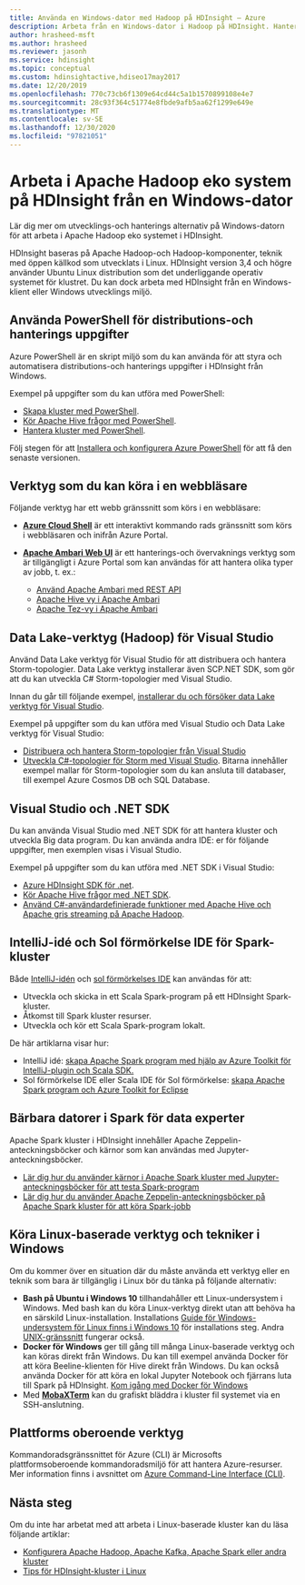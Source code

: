 ```yaml
---
title: Använda en Windows-dator med Hadoop på HDInsight – Azure
description: Arbeta från en Windows-dator i Hadoop på HDInsight. Hantera och fråga kluster med PowerShell-, Visual Studio-och Linux-verktyg. Utveckla Big data-lösningar med .NET.
author: hrasheed-msft
ms.author: hrasheed
ms.reviewer: jasonh
ms.service: hdinsight
ms.topic: conceptual
ms.custom: hdinsightactive,hdiseo17may2017
ms.date: 12/20/2019
ms.openlocfilehash: 770c73cb6f1309e64cd44c5a1b1570899108e4e7
ms.sourcegitcommit: 28c93f364c51774e8fbde9afb5aa62f1299e649e
ms.translationtype: MT
ms.contentlocale: sv-SE
ms.lasthandoff: 12/30/2020
ms.locfileid: "97821051"
---
```

# <a name="work-in-the-apache-hadoop-ecosystem-on-hdinsight-from-a-windows-pc"></a>Arbeta i Apache Hadoop eko system på HDInsight från en Windows-dator

Lär dig mer om utvecklings-och hanterings alternativ på Windows-datorn för att arbeta i Apache Hadoop eko systemet i HDInsight.

HDInsight baseras på Apache Hadoop-och Hadoop-komponenter, teknik med öppen källkod som utvecklats i Linux. HDInsight version 3,4 och högre använder Ubuntu Linux distribution som det underliggande operativ systemet för klustret. Du kan dock arbeta med HDInsight från en Windows-klient eller Windows utvecklings miljö.

## <a name="use-powershell-for-deployment-and-management-tasks"></a>Använda PowerShell för distributions-och hanterings uppgifter

Azure PowerShell är en skript miljö som du kan använda för att styra och automatisera distributions-och hanterings uppgifter i HDInsight från Windows.

Exempel på uppgifter som du kan utföra med PowerShell:

* [Skapa kluster med PowerShell](hdinsight-hadoop-create-linux-clusters-azure-powershell.md).
* [Kör Apache Hive frågor med PowerShell](hadoop/apache-hadoop-use-hive-powershell.md).
* [Hantera kluster med PowerShell](hdinsight-administer-use-powershell.md).

Följ stegen för att [Installera och konfigurera Azure PowerShell](/powershell/azure/install-az-ps) för att få den senaste versionen.

## <a name="utilities-you-can-run-in-a-browser"></a>Verktyg som du kan köra i en webbläsare

Följande verktyg har ett webb gränssnitt som körs i en webbläsare:
* **[Azure Cloud Shell](../cloud-shell/overview.md)** är ett interaktivt kommando rads gränssnitt som körs i webbläsaren och inifrån Azure Portal.

* **[Apache Ambari Web UI](hdinsight-hadoop-manage-ambari.md)** är ett hanterings-och övervaknings verktyg som är tillgängligt i Azure Portal som kan användas för att hantera olika typer av jobb, t. ex.:
    * [Använd Apache Ambari med REST API](hdinsight-hadoop-manage-ambari-rest-api.md)
    * [Apache Hive vy i Apache Ambari](hadoop/apache-hadoop-use-hive-ambari-view.md)
    * [Apache Tez-vy i Apache Ambari](./index.yml)

## <a name="data-lake-hadoop-tools-for-visual-studio"></a>Data Lake-verktyg (Hadoop) för Visual Studio

Använd Data Lake verktyg för Visual Studio för att distribuera och hantera Storm-topologier. Data Lake verktyg installerar även SCP.NET SDK, som gör att du kan utveckla C# Storm-topologier med Visual Studio.

Innan du går till följande exempel, [installerar du och försöker data Lake verktyg för Visual Studio](hadoop/apache-hadoop-visual-studio-tools-get-started.md).

Exempel på uppgifter som du kan utföra med Visual Studio och Data Lake verktyg för Visual Studio:
* [Distribuera och hantera Storm-topologier från Visual Studio](storm/apache-storm-deploy-monitor-topology-linux.md)
* [Utveckla C#-topologier för Storm med Visual Studio](storm/apache-storm-develop-csharp-visual-studio-topology.md). Bitarna innehåller exempel mallar för Storm-topologier som du kan ansluta till databaser, till exempel Azure Cosmos DB och SQL Database.

## <a name="visual-studio-and-the-net-sdk"></a>Visual Studio och .NET SDK

Du kan använda Visual Studio med .NET SDK för att hantera kluster och utveckla Big data program. Du kan använda andra IDE: er för följande uppgifter, men exemplen visas i Visual Studio.

Exempel på uppgifter som du kan utföra med .NET SDK i Visual Studio:
* [Azure HDInsight SDK för .net](/dotnet/api/overview/azure/hdinsight?view=azure-dotnet&preserve-view=true).
* [Kör Apache Hive frågor med .NET SDK](hadoop/apache-hadoop-use-hive-dotnet-sdk.md).
* [Använd C#-användardefinierade funktioner med Apache Hive och Apache gris streaming på Apache Hadoop](hadoop/apache-hadoop-hive-pig-udf-dotnet-csharp.md).

## <a name="intellij-idea-and-eclipse-ide-for-spark-clusters"></a>IntelliJ-idé och Sol förmörkelse IDE för Spark-kluster

Både [IntelliJ-idén](https://www.jetbrains.com/idea/download) och [sol förmörkelses IDE](https://www.eclipse.org/downloads/) kan användas för att:
* Utveckla och skicka in ett Scala Spark-program på ett HDInsight Spark-kluster.
* Åtkomst till Spark kluster resurser.
* Utveckla och kör ett Scala Spark-program lokalt.

De här artiklarna visar hur:
* IntelliJ idé: [skapa Apache Spark program med hjälp av Azure Toolkit för IntelliJ-plugin och Scala SDK.](spark/apache-spark-intellij-tool-plugin.md)
* Sol förmörkelse IDE eller Scala IDE för Sol förmörkelse: [skapa Apache Spark program och Azure Toolkit for Eclipse](spark/apache-spark-eclipse-tool-plugin.md)

## <a name="notebooks-on-spark-for-data-scientists"></a>Bärbara datorer i Spark för data experter

Apache Spark kluster i HDInsight innehåller Apache Zeppelin-anteckningsböcker och kärnor som kan användas med Jupyter-anteckningsböcker.

* [Lär dig hur du använder kärnor i Apache Spark kluster med Jupyter-anteckningsböcker för att testa Spark-program](spark/apache-spark-zeppelin-notebook.md)
* [Lär dig hur du använder Apache Zeppelin-anteckningsböcker på Apache Spark kluster för att köra Spark-jobb](spark/apache-spark-jupyter-notebook-kernels.md)

## <a name="run-linux-based-tools-and-technologies-on-windows"></a>Köra Linux-baserade verktyg och tekniker i Windows

Om du kommer över en situation där du måste använda ett verktyg eller en teknik som bara är tillgänglig i Linux bör du tänka på följande alternativ:

* **Bash på Ubuntu i Windows 10** tillhandahåller ett Linux-undersystem i Windows. Med bash kan du köra Linux-verktyg direkt utan att behöva ha en särskild Linux-installation. Installations [Guide för Windows-undersystem för Linux finns i Windows 10](/windows/wsl/install-win10) för installations steg.  Andra [UNIX-gränssnitt](https://www.gnu.org/software/bash/) fungerar också.
* **Docker för Windows** ger till gång till många Linux-baserade verktyg och kan köras direkt från Windows. Du kan till exempel använda Docker för att köra Beeline-klienten för Hive direkt från Windows. Du kan också använda Docker för att köra en lokal Jupyter Notebook och fjärrans luta till Spark på HDInsight. [Kom igång med Docker för Windows](https://docs.docker.com/docker-for-windows/)
* Med **[MobaXTerm](https://mobaxterm.mobatek.net/)** kan du grafiskt bläddra i kluster fil systemet via en SSH-anslutning.

## <a name="cross-platform-tools"></a>Plattforms oberoende verktyg

Kommandoradsgränssnittet för Azure (CLI) är Microsofts plattformsoberoende kommandoradsmiljö för att hantera Azure-resurser.  Mer information finns i avsnittet om [Azure Command-Line Interface (CLI)](/cli/azure/).

## <a name="next-steps"></a>Nästa steg

Om du inte har arbetat med att arbeta i Linux-baserade kluster kan du läsa följande artiklar:
* [Konfigurera Apache Hadoop, Apache Kafka, Apache Spark eller andra kluster](hdinsight-hadoop-provision-linux-clusters.md)
* [Tips för HDInsight-kluster i Linux](hdinsight-hadoop-linux-information.md)